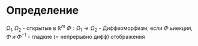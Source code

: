 # Определение
$\Omega_1, \Omega_2$ - открытые в $\mathbb{R}^m$
$\Phi:\Omega_1 \to \Omega_2$ - Диффеоморфизм, если $\Phi$ ьиекция, $\Phi\ и\ \Phi^{-1}$ - гладкие (= непрерывно дифф) отображения
